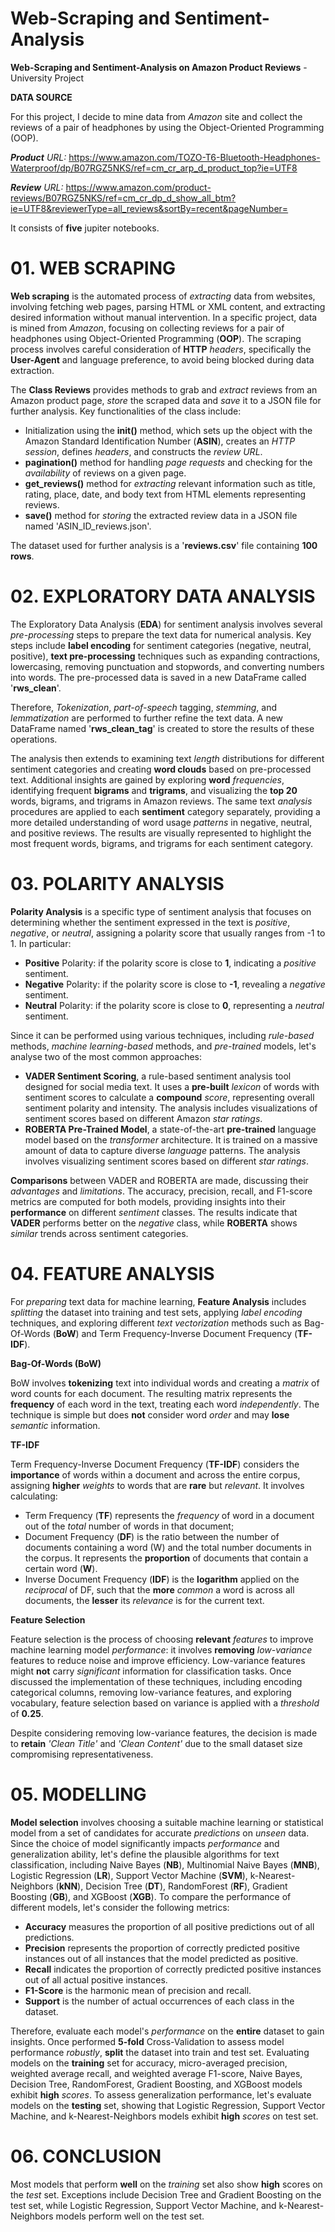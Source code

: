# Web-Scraping and Sentiment-Analysis
**Web-Scraping and Sentiment-Analysis on Amazon Product Reviews** - University Project

**DATA SOURCE**

For this project, I decide to mine data from *Amazon* site and collect the reviews of a pair of headphones by using the Object-Oriented Programming (OOP).

***Product*** *URL:* https://www.amazon.com/TOZO-T6-Bluetooth-Headphones-Waterproof/dp/B07RGZ5NKS/ref=cm_cr_arp_d_product_top?ie=UTF8 

***Review*** *URL:* https://www.amazon.com/product-reviews/B07RGZ5NKS/ref=cm_cr_dp_d_show_all_btm?ie=UTF8&reviewerType=all_reviews&sortBy=recent&pageNumber=

It consists of **five** jupiter notebooks. 

# 01. WEB SCRAPING
**Web scraping** is the automated process of *extracting* data from websites, involving fetching web pages, parsing HTML or XML content, and extracting desired information without manual intervention. In a specific project, data is mined from *Amazon*, focusing on collecting reviews for a pair of headphones using Object-Oriented Programming (**OOP**). The scraping process involves careful consideration of **HTTP** *headers*, specifically the **User-Agent** and language preference, to avoid being blocked during data extraction.

The **Class Reviews** provides methods to grab and *extract* reviews from an Amazon product page, *store* the scraped data and *save* it to a JSON file for further analysis. Key functionalities of the class include:
* Initialization using the **init()** method, which sets up the object with the Amazon Standard Identification Number (**ASIN**), creates an *HTTP session*, defines *headers*, and constructs the *review URL*.
* **pagination()** method for handling *page requests* and checking for the *availability* of reviews on a given page.
* **get_reviews()** method for *extracting* relevant information such as title, rating, place, date, and body text from HTML elements representing reviews.
* **save()** method for *storing* the extracted review data in a JSON file named 'ASIN_ID_reviews.json'.
  
The dataset used for further analysis is a '**reviews.csv**' file containing **100 rows**.

# 02. EXPLORATORY DATA ANALYSIS
The Exploratory Data Analysis (**EDA**) for sentiment analysis involves several *pre-processing* steps to prepare the text data for numerical analysis. Key steps include **label encoding** for sentiment categories (negative, neutral, positive), **text pre-processing** techniques such as expanding contractions, lowercasing, removing punctuation and stopwords, and converting numbers into words. 
The pre-processed data is saved in a new DataFrame called '**rws_clean**'. 

Therefore, *Tokenization*, *part-of-speech* tagging, *stemming*, and *lemmatization* are performed to further refine the text data. A new DataFrame named '**rws_clean_tag**' is created to store the results of these operations.

The analysis then extends to examining text *length* distributions for different sentiment categories and creating **word clouds** based on pre-processed text. Additional insights are gained by exploring **word** *frequencies*, identifying frequent **bigrams** and **trigrams**, and visualizing the **top 20** words, bigrams, and trigrams in Amazon reviews. The same text *analysis* procedures are applied to each **sentiment** category separately, providing a more detailed understanding of word usage *patterns* in negative, neutral, and positive reviews. The results are visually represented to highlight the most frequent words, bigrams, and trigrams for each sentiment category.

# 03. POLARITY ANALYSIS
**Polarity Analysis** is a specific type of sentiment analysis that focuses on determining whether the sentiment expressed in the text is *positive*, *negative*, or *neutral*, assigning a polarity score that usually ranges from -1 to 1. In particular: 
* **Positive** Polarity: if the polarity score is close to **1**, indicating a *positive* sentiment. 
* **Negative** Polarity: if the polarity score is close to **-1**, revealing a *negative* sentiment. 
* **Neutral** Polarity: if the polarity score is close to **0**, representing a *neutral* sentiment. 

Since it can be performed using various techniques, including *rule-based* methods, *machine learning-based* methods, and *pre-trained* models, let's analyse two of the most common approaches:
* **VADER Sentiment Scoring**, a rule-based sentiment analysis tool designed for social media text. It uses a **pre-built** *lexicon* of words with sentiment scores to calculate a **compound** *score*, representing overall sentiment polarity and intensity. The analysis includes visualizations of sentiment scores based on different Amazon *star ratings*.
* **ROBERTA Pre-Trained Model**, a state-of-the-art **pre-trained** language model based on the *transformer* architecture. It is trained on a massive amount of data to capture diverse *language* patterns. The analysis involves visualizing sentiment scores based on different *star ratings*.

**Comparisons** between VADER and ROBERTA are made, discussing their *advantages* and *limitations*. The accuracy, precision, recall, and F1-score metrics are computed for both models, providing insights into their **performance** on different *sentiment* classes. The results indicate that **VADER** performs better on the *negative* class, while **ROBERTA** shows *similar* trends across sentiment categories.

# 04. FEATURE ANALYSIS
For *preparing* text data for machine learning, **Feature Analysis** includes *splitting* the dataset into training and test sets, applying *label encoding* techniques, and exploring different *text vectorization* methods such as Bag-Of-Words (**BoW**) and Term Frequency-Inverse Document Frequency (**TF-IDF**).

**Bag-Of-Words (BoW)**

BoW involves **tokenizing** text into individual words and creating a *matrix* of word counts for each document.
The resulting matrix represents the **frequency** of each word in the text, treating each word *independently*.
The technique is simple but does **not** consider word *order* and may **lose** *semantic* information.

**TF-IDF**

Term Frequency-Inverse Document Frequency (**TF-IDF**) considers the **importance** of words within a document and across the entire corpus, assigning **higher** *weights* to words that are **rare** but *relevant*. It involves calculating:
* Term Frequency (**TF**) represents the *frequency* of word in a document out of the *total* number of words in that document;
* Document Frequency (**DF**) is the ratio between the number of documents containing a word (W) and the total number documents in the corpus. It represents the **proportion** of documents that contain a certain word (**W**).
* Inverse Document Frequency (**IDF**) is the **logarithm** applied on the *reciprocal* of DF, such that the **more** *common* a word is across all documents, the **lesser** its *relevance* is for the current text.
  
**Feature Selection**

Feature selection is the process of choosing **relevant** *features* to improve machine learning model *performance*: it involves **removing** *low-variance* features to reduce noise and improve efficiency.
Low-variance features might **not** carry *significant* information for classification tasks. Once discussed the implementation of these techniques, including encoding categorical columns, removing low-variance features, and exploring vocabulary, feature selection based on variance is applied with a *threshold* of **0.25**.

Despite considering removing low-variance features, the decision is made to **retain** *'Clean Title'* and *'Clean Content'* due to the small dataset size compromising representativeness.

# 05. MODELLING
**Model selection** involves choosing a suitable machine learning or statistical model from a set of candidates for accurate *predictions* on *unseen* data.
Since the choice of model significantly impacts *performance* and generalization ability, let's define the plausible algorithms for text classification, including Naive Bayes (**NB**), Multinomial Naive Bayes (**MNB**), Logistic Regression (**LR**), Support Vector Machine (**SVM**), k-Nearest-Neighbors (**kNN**), Decision Tree (**DT**), RandomForest (**RF**), Gradient Boosting (**GB**), and XGBoost (**XGB**).
To compare the performance of different models, let's consider the following metrics:
* **Accuracy** measures the proportion of all positive predictions out of all predictions. 
* **Precision** represents the proportion of correctly predicted positive instances out of all instances that the model predicted as positive.
* **Recall** indicates the proportion of correctly predicted positive instances out of all actual positive instances.
* **F1-Score** is the harmonic mean of precision and recall. 
* **Support** is the number of actual occurrences of each class in the dataset.

Therefore, evaluate each model's *performance* on the **entire** dataset to gain insights. Once performed **5-fold** Cross-Validation to assess model performance *robustly*, **split** the dataset into train and test set. Evaluating models on the **training** set for accuracy, micro-averaged precision, weighted average recall, and weighted average F1-score, Naive Bayes, Decision Tree, RandomForest, Gradient Boosting, and XGBoost models exhibit **high** *scores*. To assess generalization performance, let's evaluate models on the **testing** set, showing that Logistic Regression, Support Vector Machine, and k-Nearest-Neighbors models exhibit **high** *scores* on test set.

# 06. CONCLUSION
Most models that perform **well** on the *training* set also show **high** scores on the *test* set.
Exceptions include Decision Tree and Gradient Boosting on the test set, while Logistic Regression, Support Vector Machine, and k-Nearest-Neighbors models perform well on the test set.
